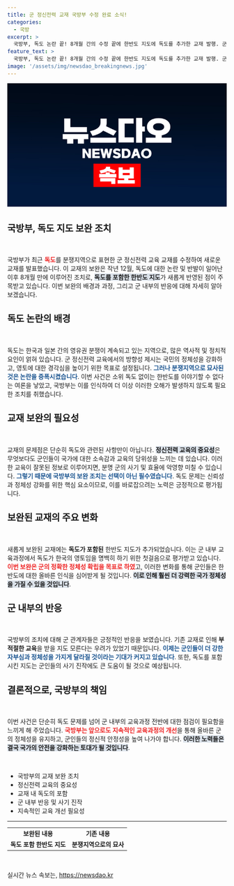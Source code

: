 ```yaml
---
title: 군 정신전력 교재 국방부 수정 완료 소식!
categories:
  - 국방
excerpt: >
  국방부, 독도 논란 끝! 8개월 간의 수정 끝에 한반도 지도에 독도를 추가한 교재 발행. 군 정신전력 교육의 새 전환점을 확인하라!
feature_text: >
  국방부, 독도 논란 끝! 8개월 간의 수정 끝에 한반도 지도에 독도를 추가한 교재 발행. 군 정신전력 교육의 새 전환점을 확인하라!
image: '/assets/img/newsdao_breakingnews.jpg'
---
```


<p><img src="/assets/img/newsdao_breakingnews.jpg" alt="bookingtag 속보" /></p>

<h2 data-ke-size="size26">국방부, 독도 지도 보완 조치</h2>

<p data-ke-size="size16">&nbsp;</p>

<p>국방부가 최근 <b><span style="color: #ee2323;">독도</span></b>를 분쟁지역으로 표현한 군 정신전력 교육 교재를 수정하여 새로운 교재를 발표했습니다. 이 교재의 보완은 작년 12월, 독도에 대한 논란 및 반발이 일어난 이후 8개월 만에 이루어진 조치로, <b><span style="background-color: #21538527;">독도를 포함한 한반도 지도</span></b>가 새롭게 반영된 점이 주목받고 있습니다. 이번 보완의 배경과 과정, 그리고 군 내부의 반응에 대해 자세히 알아보겠습니다.</p>

<h2 data-ke-size="size26">독도 논란의 배경</h2>

<p data-ke-size="size16">&nbsp;</p>

<p>독도는 한국과 일본 간의 영유권 분쟁이 계속되고 있는 지역으로, 많은 역사적 및 정치적 요인이 얽혀 있습니다. 군 정신전력 교육에서의 방향성 제시는 국민의 정체성을 강화하고, 영토에 대한 경각심을 높이기 위한 목표로 설정됩니다. <b><span style="color: #1a5490;">그러나 분쟁지역으로 묘사된 것은 논란을 증폭시켰습니다</span></b>. 이번 사건은 소위 독도 없이는 한반도를 이야기할 수 없다는 여론을 낳았고, 국방부는 이를 인식하여 더 이상 이러한 오해가 발생하지 않도록 필요한 조치를 취했습니다.</p>

<h2 data-ke-size="size26">교재 보완의 필요성</h2>

<p data-ke-size="size16">&nbsp;</p>

<p>교재의 문제점은 단순히 독도와 관련된 사항만이 아닙니다. <b><span style="background-color: #21538527;">정신전력 교육의 중요성</span></b>은 무엇보다도 군인들이 국가에 대한 소속감과 교육의 당위성을 느끼는 데 있습니다. 이러한 교육이 잘못된 정보로 이루어지면, 분명 군의 사기 및 효율에 악영향 미칠 수 있습니다. <b><span style="color: #1a5490;">그렇기 때문에 국방부의 보완 조치는 선택이 아닌 필수였습니다</span></b>. 독도 문제는 신뢰성과 정체성 강화를 위한 핵심 요소이므로, 이를 바로잡으려는 노력은 긍정적으로 평가됩니다.</p>

<h2 data-ke-size="size26">보완된 교재의 주요 변화</h2>

<p data-ke-size="size16">&nbsp;</p>

<p>새롭게 보완된 교재에는 <b>독도가 포함된</b> 한반도 지도가 추가되었습니다. 이는 군 내부 교육과정에서 독도가 한국의 영토임을 명백히 하기 위한 첫걸음으로 평가받고 있습니다. <b><span style="color: #ee2323;">이번 보완은 군의 정확한 정체성 확립을 목표로 하였</span></b>고, 이러한 변화를 통해 군인들은 한반도에 대한 올바른 인식을 심어받게 될 것입니다. <b><span style="background-color: #21538527;">이로 인해 훨씬 더 강력한 국가 정체성을 가질 수 있을 것입니다</span></b>.</p>

<h2 data-ke-size="size26">군 내부의 반응</h2>

<p data-ke-size="size16">&nbsp;</p>

<p>국방부의 조치에 대해 군 관계자들은 긍정적인 반응을 보였습니다. 기존 교재로 인해 <b>부적절한 교육</b>을 받을 지도 모른다는 우려가 있었기 때문입니다. <b><span style="color: #1a5490;">이제는 군인들이 더 강한 자부심과 정체성을 가지게 달라질 것이라는 기대가 커지고 있습니다</span></b>. 또한, 독도를 포함시킨 지도는 군인들의 사기 진작에도 큰 도움이 될 것으로 예상됩니다.</p>

<h2 data-ke-size="size26">결론적으로, 국방부의 책임</h2>

<p data-ke-size="size16">&nbsp;</p>

<p>이번 사건은 단순히 독도 문제를 넘어 군 내부의 교육과정 전반에 대한 점검이 필요함을 느끼게 해 주었습니다. <b><span style="color: #ee2323;">국방부는 앞으로도 지속적인 교육과정의 개선</span></b>을 통해 올바른 군의 정체성을 유지하고, 군인들의 정신적 안정성을 높여 나가야 합니다. <b><span style="background-color: #21538527;">이러한 노력들은 결국 국가의 안전을 강화하는 토대가 될 것입니다</span></b>.</p>

<p data-ke-size="size16">&nbsp;</p>

<ul>
    <li>국방부의 교재 보완 조치</li>
    <li>정신전력 교육의 중요성</li>
    <li>교재 내 독도의 포함</li>
    <li>군 내부 반응 및 사기 진작</li>
    <li>지속적인 교육 개선 필요성</li>
</ul>

<hr>

<table style="width: 100%;">
    <tr>
        <td style="text-align: center; height: 17px;"><b>보완된 내용</b></td>
        <td style="text-align: center; height: 17px;"><b>기존 내용</b></td>
    </tr>
    <tr>
        <td style="text-align: center; height: 17px;"><b>독도 포함 한반도 지도</b></td>
        <td style="text-align: center; height: 17px;"><b>분쟁지역으로의 묘사</b></td>
    </tr>
</table>

<p data-ke-size="size16">&nbsp;</p>
실시간 뉴스 속보는, <a href="https://newsdao.kr" rel="dofollow">https://newsdao.kr</a>


